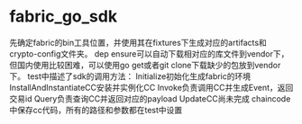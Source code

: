 # fabric_go_sdk
先确定fabric的bin工具位置，并使用其在fixtures下生成对应的artifacts和crypto-config文件夹。
dep ensure可以自动下载相对应的库文件到vendor下，但国内使用比较困难，可以使用go get或者git clone下载缺少的包放到vendor下。
test中描述了sdk的调用方法：
  Initialize初始化生成fabric的环境
  InstallAndInstantiateCC安装并实例化CC
  Invoke负责调用CC并生成Event，返回交易id
  Query负责查询CC并返回对应的payload
  UpdateCC尚未完成
chaincode中保存cc代码，所有的路径和参数都在test中设置
